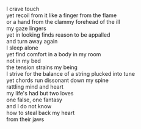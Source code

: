 <!--
.. title: Dissonance
.. slug: dissonance
.. date: 2024-11-11 20:16:36 UTC-05:00
.. tags: love, broken, poetry
.. category: poetry
.. link: 
.. description: 
.. type: text
-->

I crave touch   
yet recoil from it like a finger from the flame   
or a hand from the clammy forehead of the ill   
my gaze lingers   
yet in looking finds reason to be appalled   
and turn away again   
I sleep alone   
yet find comfort in a body in my room   
not in my bed   
the tension strains my being  
I strive for the balance of a string plucked into tune   
yet chords run dissonant down my spine  
rattling mind and heart  
my life's had but two loves  
one false, one fantasy  
and I do not know  
how to steal back my heart   
from their jaws  
